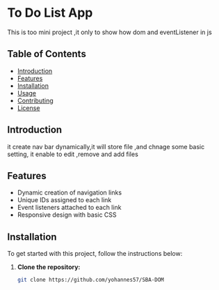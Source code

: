 # To Do List App

This is too mini project ,it only to show how dom and eventListener in js

## Table of Contents

- [Introduction](#introduction)
- [Features](#features)
- [Installation](#installation)
- [Usage](#usage)
- [Contributing](#contributing)
- [License](#license)

## Introduction

it create nav bar dynamically,it will store file ,and chnage some basic setting,
it enable to edit ,remove and add files

## Features

- Dynamic creation of navigation links
- Unique IDs assigned to each link
- Event listeners attached to each link
- Responsive design with basic CSS

## Installation

To get started with this project, follow the instructions below:

1. **Clone the repository:**

   ```bash
   git clone https://github.com/yohannes57/SBA-DOM
   ```
